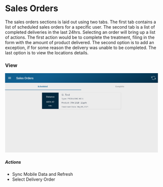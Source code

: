 ﻿# Sales Orders

The sales orders sections is laid out using two tabs. The first tab 
contains a list of scheduled sales orders for a specific user. The second tab is 
a list of completed deliveries in the last 24hrs. Selecting an order will bring up a 
list of actions. The first action would be to complete the treatment, filing in the form
with the amount of product delivered. The second option is to add an 
exception, if for some reason the delivery was unable to be completed. 
The last option is to view the locations details. 

### View

![image-logo](../images/SalesOrders.PNG)

##### Actions

* Sync Mobile Data and Refresh
* Select Delivery Order

